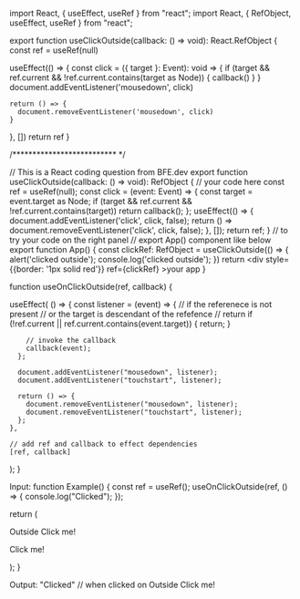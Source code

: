 import React, { useEffect, useRef } from "react";
import React, { RefObject, useEffect, useRef } from "react";

export function useClickOutside<T extends HTMLElement>(callback: () => void): React.RefObject<T> {
  const ref = useRef<T>(null)
  
  useEffect(() => {
    const click = ({ target }: Event): void => {
      if (target && ref.current && !ref.current.contains(target as Node)) {
        callback()
      }
    }
    document.addEventListener('mousedown', click)
    
    return () => {
      document.removeEventListener('mousedown', click)
    }
  }, [])
  return ref
}


/************************** */


// This is a React coding question from BFE.dev
export function useClickOutside<T extends HTMLElement>(callback: () => void): RefObject<T> {
  // your code here
  const ref = useRef<T>(null);
  const click = (event: Event) => {
    const target = event.target as Node;
    if (target && ref.current && !ref.current.contains(target)) return callback();
  };
  useEffect(() => {
    document.addEventListener('click', click, false);
    return () => document.removeEventListener('click', click, false);
  }, []);
  return ref;
}
// to try your code on the right panel
// export App() component like below
export function App() {
  const clickRef: RefObject<HTMLDivElement> = useClickOutside(() => {
    alert('clicked outside');
    console.log('clicked outside');
  })
  return <div style= {{border: '1px solid red'}} ref={clickRef} >your app</div>
}



function useOnClickOutside(ref, callback) {

  useEffect(
    () => {
      const listener = (event) => {
        // if the referenece is not present
        // or the target is descendant of the refefence
        // return
        if (!ref.current || ref.current.contains(event.target)) {
          return;
        }
        
        // invoke the callback
        callback(event);
      };

      document.addEventListener("mousedown", listener);
      document.addEventListener("touchstart", listener);

      return () => {
        document.removeEventListener("mousedown", listener);
        document.removeEventListener("touchstart", listener);
      };
    },
    
    // add ref and callback to effect dependencies
    [ref, callback]
  );
}


Input:
function Example() {
  const ref = useRef();
  useOnClickOutside(ref, () => {
    console.log("Clicked");
  });

  return (
    <div>
      <p>Outside Click me!</p>
      <p ref={ref}>Click me!</p>
    </div>
  );
}

Output:
"Clicked" // when clicked on Outside Click me!